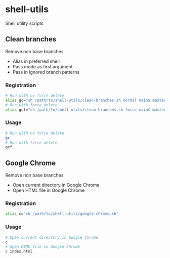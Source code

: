 # shell-**utils**

Shell utility scripts

## Clean branches

Remove non base branches
- Alias in preferred shell
- Pass mode as first argument
- Pass in ignored branch patterns

### Registration
```sh
# Run with no force delete
alias gc="sh /path/to/shell-utils/clean-branches.sh normal main$ master$"
# Run with force delete
alias gcf="sh /path/to/shell-utils/clean-branches.sh force main$ master$"
```

### Usage
```sh
# Run with no force delete
gc
# Run with force delete
gcf
```

## Google Chrome

Remove non base branches
- Open current directory in Google Chrome
- Open HTML file in Google Chrome

### Registration
```sh
alias c="sh /path/to/shell-utils/google-chrome.sh"
```

### Usage
```sh
# Open current directory in Google Chrome
c
# Open HTML file in Google Chrome
c index.html
```